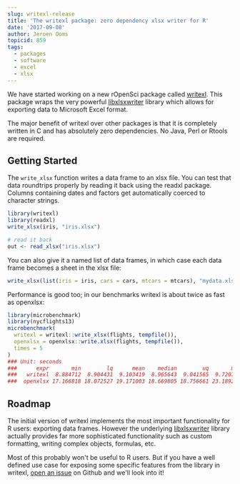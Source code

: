 ```yaml
---
slug: writexl-release
title: 'The writexl package: zero dependency xlsx writer for R'
date: '2017-09-08'
author: Jeroen Ooms
topicid: 859
tags:
  - packages
  - software
  - excel
  - xlsx
---
```


We have started working on a new rOpenSci package called [writexl](https://github.com/ropensci/writexl#readme). This package wraps the very powerful [libxlsxwriter](https://libxlsxwriter.github.io/) library which allows for exporting data to Microsoft Excel format.

The major benefit of writexl over other packages is that it is completely written in C and has absolutely zero dependencies. No Java, Perl or Rtools are required.

## Getting Started

The `write_xlsx` function writes a data frame to an xlsx file. You can test that data roundtrips properly by reading it back using the readxl package. Columns containing dates and factors get automatically coerced to character strings.

```r
library(writexl)
library(readxl)
write_xlsx(iris, "iris.xlsx")

# read it back
out <- read_xlsx("iris.xlsx")
```

You can also give it a named list of data frames, in which case each data frame becomes a sheet in the xlsx file:

```r
write_xlsx(list(iris = iris, cars = cars, mtcars = mtcars), "mydata.xlsx")
```

Performance is good too; in our benchmarks writexl is about twice as fast as openxlsx:

```r
library(microbenchmark)
library(nycflights13)
microbenchmark(
  writexl = writexl::write_xlsx(flights, tempfile()),
  openxlsx = openxlsx::write.xlsx(flights, tempfile()),
  times = 5
)
### Unit: seconds
###      expr       min        lq      mean    median        uq       max neval
###   writexl  8.884712  8.904431  9.103419  8.965643  9.041565  9.720743     5
###  openxlsx 17.166818 18.072527 19.171003 18.669805 18.756661 23.189206     5
```


## Roadmap

The initial version of writexl implements the most important functionality for R users: exporting data frames. However the underlying [libxlsxwriter](https://libxlsxwriter.github.io/) library actually provides far more sophisticated functionality such as custom formatting, writing complex objects, formulas, etc.

Most of this probably won't be useful to R users. But if you have a well defined use case for exposing some specific features from the library in writexl, [open an issue](https://github.com/ropensci/writexl/issues) on Github and we'll look into it!

